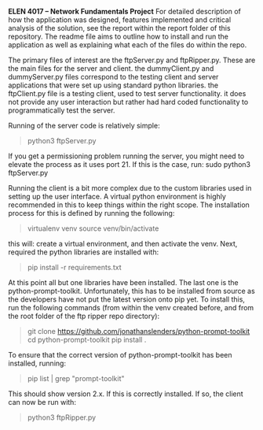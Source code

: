 **ELEN 4017 – Network Fundamentals Project**
For detailed description of how the application was designed, features implemented and critical analysis of the solution, see the report within the report folder of this repository. The readme file aims to outline how to install and run the application as well as explaining what each of the files do within the repo.

The primary files of interest are the ftpServer.py and ftpRipper.py. These are the main files for the server and client. the dummyClient.py and dummyServer.py files correspond to the testing client and server applications that were set up using standard python libraries. the ftpClient.py file is a testing client, used to test server functionality. it does not provide any user interaction but rather had hard coded functionality to programmatically test the server.

Running of the server code is relatively simple:
> python3 ftpServer.py

If you get a permissioning problem running the server, you might need to elevate the process as it uses port 21. If this is the case, run:
sudo python3 ftpServer.py

Running the client is a bit more complex due to the custom libraries used in setting up the user interface. A virtual python environment is highly recommended in this to keep things within the right scope. The installation process for this is defined by running the following:
> virtualenv venv
source venv/bin/activate

this will: create a virtual environment, and then activate the venv. Next, required the python libraries are installed with:

>pip install -r requirements.txt

At this point all but one libraries have been installed. The last one is the python-prompt-toolkit. Unfortunately, this has to be installed from source as the developers have not put the latest version onto pip yet. To install this, run the following commands (from within the venv created before, and from the root folder of the ftp ripper repo directory):

> git clone https://github.com/jonathanslenders/python-prompt-toolkit
> cd python-prompt-toolkit
> pip install .

To ensure that the correct version of python-prompt-toolkit has been installed, running:
>pip list | grep "prompt-toolkit"

This should show version 2.x. If this is correctly installed. If so, the client can now be run with:
>python3 ftpRipper.py
